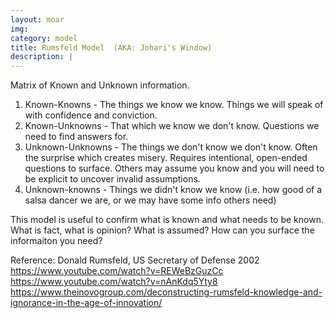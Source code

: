 ```yaml
---
layout: moar
img:
category: model
title: Rumsfeld Model  (AKA: Johari's Window)
description: |
---
```

 Matrix of Known and Unknown information.
1) Known-Knowns - The things we know we know. Things we will speak of with confidence and conviction. 
2) Known-Unknowns - That which we know we don't know.  Questions we need to find answers for.
3) Unknown-Unknowns - The things we don't know we don't know.  Often the surprise which creates misery. Requires intentional, open-ended questions to surface. Others may assume you know and you will need to be explicit to uncover invalid assumptions.
4) Unknown-knowns - Things we didn't know we know (i.e. how good of a salsa dancer we are, or we may have some info others need)

This model is useful to confirm what is known and what needs to be known.  What is fact, what is opinion?  What is assumed? How can you surface the informaiton you need?

Reference:
Donald Rumsfeld,  US Secretary of Defense  2002 
https://www.youtube.com/watch?v=REWeBzGuzCc
https://www.youtube.com/watch?v=nAnKdq5Yty8
https://www.theinovogroup.com/deconstructing-rumsfeld-knowledge-and-ignorance-in-the-age-of-innovation/


